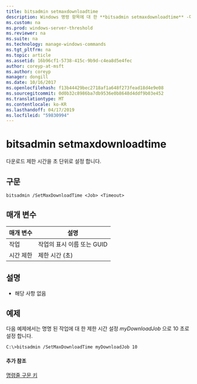 ```yaml
---
title: bitsadmin setmaxdownloadtime
description: Windows 명령 항목에 대 한 **bitsadmin setmaxdownloadtime** -다운로드 제한 시간을 초 단위로 설정 합니다.
ms.custom: na
ms.prod: windows-server-threshold
ms.reviewer: na
ms.suite: na
ms.technology: manage-windows-commands
ms.tgt_pltfrm: na
ms.topic: article
ms.assetid: 16b96cf1-5738-415c-9b9d-c4ea8d5e4fec
author: coreyp-at-msft
ms.author: coreyp
manager: dongill
ms.date: 10/16/2017
ms.openlocfilehash: f13b44429bec2718af1a648f273fead18d4e9e08
ms.sourcegitcommit: 0d0b32c8986ba7db9536e0b8648d4ddf9b03e452
ms.translationtype: MT
ms.contentlocale: ko-KR
ms.lasthandoff: 04/17/2019
ms.locfileid: "59830994"
---
```

# <a name="bitsadmin-setmaxdownloadtime"></a>bitsadmin setmaxdownloadtime



다운로드 제한 시간을 초 단위로 설정 합니다.

## <a name="syntax"></a>구문

```
bitsadmin /SetMaxDownloadTime <Job> <Timeout>
```

## <a name="parameters"></a>매개 변수

|매개 변수|설명|
|---------|-----------|
|작업|작업의 표시 이름 또는 GUID|
|시간 제한|제한 시간 (초)|

## <a name="remarks"></a>설명

-   해당 사항 없음

## <a name="BKMK_examples"></a>예제

다음 예제에서는 명명 된 작업에 대 한 제한 시간 설정 *myDownloadJob* 으로 10 초로 설정 합니다.
```
C:\>bitsadmin /SetMaxDownloadTime myDownloadJob 10
```

#### <a name="additional-references"></a>추가 참조

[명령줄 구문 키](command-line-syntax-key.md)